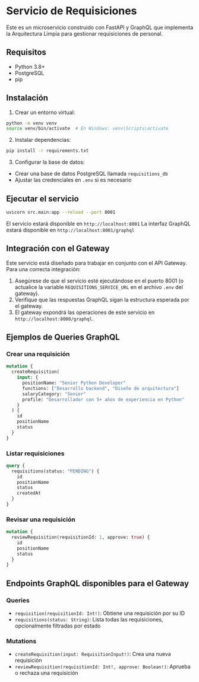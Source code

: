 # Servicio de Requisiciones

Este es un microservicio construido con FastAPI y GraphQL que implementa la Arquitectura Limpia para gestionar requisiciones de personal.

## Requisitos

- Python 3.8+
- PostgreSQL
- pip

## Instalación

1. Crear un entorno virtual:
```bash
python -m venv venv
source venv/bin/activate  # En Windows: venv\Scripts\activate
```

2. Instalar dependencias:
```bash
pip install -r requirements.txt
```

3. Configurar la base de datos:
- Crear una base de datos PostgreSQL llamada `requisitions_db`
- Ajustar las credenciales en `.env` si es necesario

## Ejecutar el servicio

```bash
uvicorn src.main:app --reload --port 8001
```

El servicio estará disponible en `http://localhost:8001`
La interfaz GraphQL estará disponible en `http://localhost:8001/graphql`

## Integración con el Gateway

Este servicio está diseñado para trabajar en conjunto con el API Gateway. Para una correcta integración:

1. Asegúrese de que el servicio esté ejecutándose en el puerto 8001 (o actualice la variable `REQUISITIONS_SERVICE_URL` en el archivo `.env` del gateway).
2. Verifique que las respuestas GraphQL sigan la estructura esperada por el gateway.
3. El gateway expondrá las operaciones de este servicio en `http://localhost:8000/graphql`.

## Ejemplos de Queries GraphQL

### Crear una requisición
```graphql
mutation {
  createRequisition(
    input: {
      positionName: "Senior Python Developer"
      functions: ["Desarrollo backend", "Diseño de arquitectura"]
      salaryCategory: "Senior"
      profile: "Desarrollador con 5+ años de experiencia en Python"
    }
  ) {
    id
    positionName
    status
  }
}
```

### Listar requisiciones
```graphql
query {
  requisitions(status: "PENDING") {
    id
    positionName
    status
    createdAt
  }
}
```

### Revisar una requisición
```graphql
mutation {
  reviewRequisition(requisitionId: 1, approve: true) {
    id
    positionName
    status
  }
}
```

## Endpoints GraphQL disponibles para el Gateway

### Queries
- `requisition(requisitionId: Int!)`: Obtiene una requisición por su ID
- `requisitions(status: String)`: Lista todas las requisiciones, opcionalmente filtradas por estado

### Mutations
- `createRequisition(input: RequisitionInput!)`: Crea una nueva requisición
- `reviewRequisition(requisitionId: Int!, approve: Boolean!)`: Aprueba o rechaza una requisición 